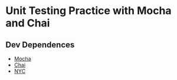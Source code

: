 # Unit Testing Practice with Mocha and Chai

## Dev Dependences
* [Mocha](https://mochajs.org/)
* [Chai](https://www.chaijs.com/)
* [NYC](https://istanbul.js.org/)
